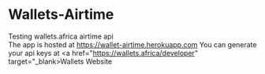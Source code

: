 # Wallets-Airtime
 Testing wallets.africa airtime api
<br>
The app is hosted at <a href="https://wallet-airtime.herokuapp.com/">https://wallet-airtime.herokuapp.com</a>
You can generate your api keys at <a href="https://wallets.africa/developer" target="_blank>Wallets Website</a>
